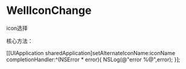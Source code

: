 # WellIconChange
icon选择

核心方法：

[[UIApplication sharedApplication]setAlternateIconName:iconName completionHandler:^(NSError * error){
    NSLog(@"error %@",error);
}];
